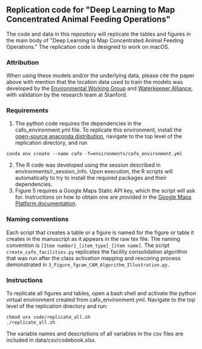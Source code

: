## Replication code for "Deep Learning to Map Concentrated Animal Feeding Operations"
The code and data in this repository will replicate the tables and figures in
the main body of "Deep Learning to Map Concentrated Animal Feeding Operations."
The replication code is designed to work on macOS.

### Attribution
When using these models and/or the underlying data, please cite the paper above
with mention that the location data used to train the models was developed by
the [Environmental Working Group](https://www.ewg.org/) and
[Waterkeeper Alliance](https://waterkeeper.org/), with validation by the
research team at Stanford.

### Requirements
1. The python code requires the dependencies in the cafo_environment.yml file.
To replicate this environment, install the
[open-source anaconda distribution](https://www.anaconda.com/distribution/),
navigate to the top level of the replication directory, and run
```
conda env create --name cafo -f=environments/cafo_environment.yml
```
2. The R code was developed using the session described in
environments/r_session_info. Upon execution, the R scripts will
automatically to try to install the required packages and their dependencies.
3. Figure 5 requires a Google Maps Static API key, which the script will ask for.
Instructions on how to obtain one are provided in the
[Google Maps Platform documentation](https://developers.google.com/maps/documentation/maps-static/get-api-key).

### Naming conventions
Each script that creates a table or a figure is named for the figure or table
it creates in the manuscript as it appears in the raw tex file. The naming
convention is `[Item number]_[item_type]_[item name]`.
The script `create_cafo_facilities.py` replicates the facility consolidation
algorithm that was run after the class activation mapping and rescoring process
demonstrated in `3_Figure_fgcam_CAM_Algorithm_Illustration.py.`

### Instructions
To replicate all figures and tables, open a bash shell and activate the
python virtual environment created from cafo_environment.yml. Navigate to the
top level of the replication directory and run:
```
chmod u+x code/replicate_all.sh
./replicate_all.sh
```
The variable names and descriptions of all variables in the csv files are
included in data/csv/codebook.xlsx.
